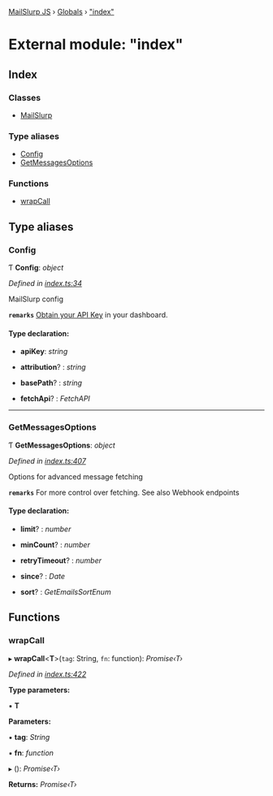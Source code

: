 [MailSlurp JS](../README.md) › [Globals](../globals.md) › ["index"](_index_.md)

# External module: "index"

## Index

### Classes

* [MailSlurp](../classes/_index_.mailslurp.md)

### Type aliases

* [Config](_index_.md#config)
* [GetMessagesOptions](_index_.md#getmessagesoptions)

### Functions

* [wrapCall](_index_.md#wrapcall)

## Type aliases

###  Config

Ƭ **Config**: *object*

*Defined in [index.ts:34](https://github.com/mailslurp/mailslurp-client-ts-js/blob/496b962/index.ts#L34)*

MailSlurp config

**`remarks`** 
[Obtain your API Key](https://app.mailslurp.com) in your dashboard.

#### Type declaration:

* **apiKey**: *string*

* **attribution**? : *string*

* **basePath**? : *string*

* **fetchApi**? : *FetchAPI*

___

###  GetMessagesOptions

Ƭ **GetMessagesOptions**: *object*

*Defined in [index.ts:407](https://github.com/mailslurp/mailslurp-client-ts-js/blob/496b962/index.ts#L407)*

Options for advanced message fetching

**`remarks`** 
For more control over fetching. See also Webhook endpoints

#### Type declaration:

* **limit**? : *number*

* **minCount**? : *number*

* **retryTimeout**? : *number*

* **since**? : *Date*

* **sort**? : *GetEmailsSortEnum*

## Functions

###  wrapCall

▸ **wrapCall**<**T**>(`tag`: String, `fn`: function): *Promise‹T›*

*Defined in [index.ts:422](https://github.com/mailslurp/mailslurp-client-ts-js/blob/496b962/index.ts#L422)*

**Type parameters:**

▪ **T**

**Parameters:**

▪ **tag**: *String*

▪ **fn**: *function*

▸ (): *Promise‹T›*

**Returns:** *Promise‹T›*
